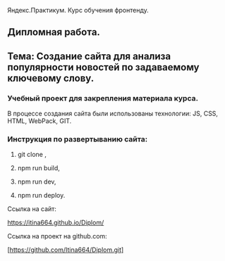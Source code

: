 Яндекс.Практикум. Курс обучения фронтенду.

## Дипломная работа.

## Тема: Создание сайта для анализа популярности новостей по задаваемому ключевому слову.

### Учебный проект для закрепления материала курса.

В процессе создания сайта были использованы технологии: JS, CSS, HTML, WebPack, GIT.

### Инструкция по развертыванию сайта:

1. git clone <name of repository>,
  
2. npm run build,

3. npm run dev,

4. npm run deploy.


Ссылка на сайт:

https://itina664.github.io/Diplom/

Ссылка на проект на github.com:

[https://github.com/Itina664/Diplom.git]
